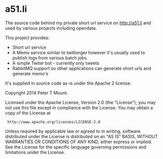 a51.li
======

The source code behind my private short url service on http://a51.li and used by various projects including opendata.

This project provides:
* Short url service
* A Memo service similar to twitlonger however it's usually used to publish logs from various batch jobs.
* A simple Twiter bot - currently only tweets
* RabbitMQ support so other applications can generate short urls and generate memo's

It's supplied in source code as-is under the Apache 2 license:

Copyright 2014 Peter T Mount.

Licensed under the Apache License, Version 2.0 (the "License");
you may not use this file except in compliance with the License.
You may obtain a copy of the License at

     http://www.apache.org/licenses/LICENSE-2.0

Unless required by applicable law or agreed to in writing, software
distributed under the License is distributed on an "AS IS" BASIS,
WITHOUT WARRANTIES OR CONDITIONS OF ANY KIND, either express or implied.
See the License for the specific language governing permissions and
limitations under the License.

